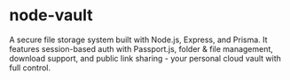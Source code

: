# node-vault
A secure file storage system built with Node.js, Express, and Prisma. It features session-based auth with Passport.js, folder & file management, download support, and public link sharing - your personal cloud vault with full control.
